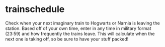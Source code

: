 # trainschedule

Check when your next imaginary train to Hogwarts or Narnia is leaving the station. Based off of your own time, enter in any time in military format (23:59) and how frequently the trains leave. This will calculate when the next one is taking off, so be sure to have your stuff packed!
